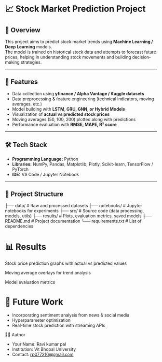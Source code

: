 # 📈 Stock Market Prediction Project

## 📌 Overview
This project aims to predict stock market trends using **Machine Learning / Deep Learning** models.  
The model is trained on historical stock data and attempts to forecast future prices, helping in understanding stock movements and building decision-making strategies.

---

## 🚀 Features
- Data collection using **yfinance / Alpha Vantage / Kaggle datasets**  
- Data preprocessing & feature engineering (technical indicators, moving averages, etc.)  
- Model building with **LSTM, GRU, GNN, or Hybrid Models**  
- Visualization of **actual vs predicted stock prices**  
- Moving averages (50, 100, 200) plotted along with predictions  
- Performance evaluation with **RMSE, MAPE, R² score**  

---

## 🛠️ Tech Stack
- **Programming Language:** Python  
- **Libraries:** NumPy, Pandas, Matplotlib, Plotly, Scikit-learn, TensorFlow / PyTorch  
- **IDE:** VS Code / Jupyter Notebook  

---

## 📂 Project Structure
├── data/ # Raw and processed datasets
├── notebooks/ # Jupyter notebooks for experiments
├── src/ # Source code (data processing, models, utils)
├── results/ # Plots, evaluation metrics, saved models
├── README.md # Project documentation
└── requirements.txt # List of dependencies

# 📊 Results

Stock price prediction graphs with actual vs predicted values

Moving average overlays for trend analysis

Model evaluation metrics

# 📝 Future Work

  -  Incorporating sentiment analysis from news & social media
  -  Hyperparameter optimization
  -  Real-time stock prediction with streaming APIs

👨‍💻 Author

-   Your Name: Ravi kumar pal
-   Institution: Vit Bhopal University
-   Contact: rp077216@gmail.com
